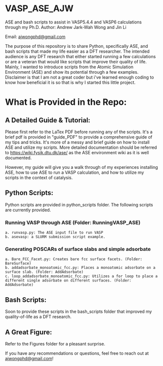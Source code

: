 # VASP_ASE_AJW
ASE and bash scripts to assist in VASP5.4.4 and VASP6 calculations through my Ph.D.
Author: Andrew Jark-Wah Wong and Jin Li

Email: ajwongphd@gmail.com

The purpose of this repository is to share Python, specifically ASE, and bash scripts that made my life easier as a DFT researcher.
The intended audience is any DFT research that either started running a few calculations or are a veteran that would like scripts that improve their quality of life. Mainly, I wanted to introduce scripts from the Atomic Simulation Environment (ASE) and show its potential through a few examples. Disclaimer is that I am not a great coder but i've learned enough coding to know how beneficial it is so that is why I started this little project.

# What is Provided in the Repo:

## A Detailed Guide & Tutorial:
Please first refer to the LaTex PDF before running any of the scripts. It's a brief pdf is provided in "guide_PDF" to provide a comprehensive guide of my tips and tricks. It's more of a messy and brief guide on how to install ASE and utilize my scripts. More detailed documentation should be referred to https://wiki.fysik.dtu.dk/ase/ as the ASE environment wiki as it is well documented. 

However, my guide will give you a walk through of my experiences installing ASE, how to use ASE to run a VASP calculation, and how to utilize my scripts in the context of catalysis. 

## Python Scripts:
Python scripts are provided in python_scripts folder. The following scripts are currently provided.

### Running VASP through ASE (Folder: RunningVASP_ASE)
    a. runvasp.py: The ASE input file to run VASP
    b. asevasp: a SLURM submission script example.


### Generating POSCARs of surface slabs and simple adsorbate
    a. Bare_FCC_Facet.py: Creates bare fcc surface facets. (Folder: BareSurface)
    b. addadsorbate_monoatomic_fcc.py: Places a monoatomic adsorbate on a surface slab. (Folder: AddAdsorbate)
    c. loop_addadsorbate_monoatomic_fcc.py: Utilizes a for loop to place a different single adsorbate on different surfaces. (Folder: AddAdsorbate)

## Bash Scripts:
Soon to provide these scripts in the bash_scripts folder that improved my quality-of-life as a DFT research.

## A Great Figure:
Refer to the Figures folder for a pleasant surprise.

If you have any recommendations or questions, feel free to reach out at ajwongphd@gmail.com!
